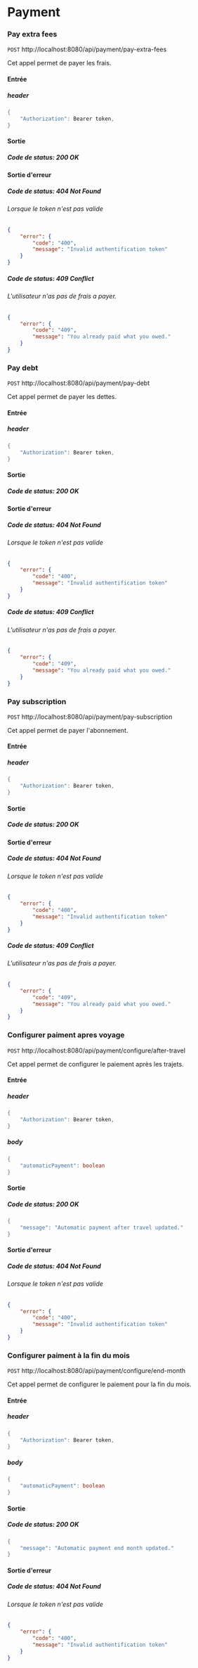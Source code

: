 # Payment

### Pay extra fees

`POST` http://localhost:8080/api/payment/pay-extra-fees

Cet appel permet de payer les frais.

#### Entrée

##### _header_

```java
{
	"Authorization": Bearer token,
}
```

#### Sortie

##### Code de status: 200 OK


#### Sortie d'erreur

##### Code de status: 404 Not Found

###### Lorsque le token n'est pas valide

```json
{
    "error": {
        "code": "400",
        "message": "Invalid authentification token"
    }
}
```
##### Code de status: 409 Conflict

###### L'utilisateur n'as pas de frais a payer.

```json
{
    "error": {
        "code": "409",
        "message": "You already paid what you owed."
    }
}
```

### Pay debt

`POST` http://localhost:8080/api/payment/pay-debt

Cet appel permet de payer les dettes.

#### Entrée

##### _header_

```java
{
	"Authorization": Bearer token,
}
```

#### Sortie

##### Code de status: 200 OK


#### Sortie d'erreur

##### Code de status: 404 Not Found

###### Lorsque le token n'est pas valide

```json
{
    "error": {
        "code": "400",
        "message": "Invalid authentification token"
    }
}
```
##### Code de status: 409 Conflict

###### L'utilisateur n'as pas de frais a payer.

```json
{
    "error": {
        "code": "409",
        "message": "You already paid what you owed."
    }
}
```
### Pay subscription

`POST` http://localhost:8080/api/payment/pay-subscription

Cet appel permet de payer l'abonnement.

#### Entrée

##### _header_

```java
{
	"Authorization": Bearer token,
}
```

#### Sortie

##### Code de status: 200 OK


#### Sortie d'erreur

##### Code de status: 404 Not Found

###### Lorsque le token n'est pas valide

```json
{
    "error": {
        "code": "400",
        "message": "Invalid authentification token"
    }
}
```
##### Code de status: 409 Conflict

###### L'utilisateur n'as pas de frais a payer.

```json
{
    "error": {
        "code": "409",
        "message": "You already paid what you owed."
    }
}
```

### Configurer paiment apres voyage

`POST` http://localhost:8080/api/payment/configure/after-travel

Cet appel permet de configurer le paiement après les trajets.

#### Entrée

##### _header_

```java
{
	"Authorization": Bearer token,
}
```
##### _body_

```java
{
    "automaticPayment": boolean
}
```

#### Sortie

##### Code de status: 200 OK

```java
{
    "message": "Automatic payment after travel updated."
}
```

#### Sortie d'erreur

##### Code de status: 404 Not Found

###### Lorsque le token n'est pas valide

```json
{
    "error": {
        "code": "400",
        "message": "Invalid authentification token"
    }
}
```

### Configurer paiment à la fin du mois

`POST` http://localhost:8080/api/payment/configure/end-month

Cet appel permet de configurer le paiement pour la fin du mois.

#### Entrée

##### _header_

```java
{
	"Authorization": Bearer token,
}
```
##### _body_

```java
{
    "automaticPayment": boolean
}
```

#### Sortie

##### Code de status: 200 OK

```java
{
    "message": "Automatic payment end month updated."
}
```

#### Sortie d'erreur

##### Code de status: 404 Not Found

###### Lorsque le token n'est pas valide

```json
{
    "error": {
        "code": "400",
        "message": "Invalid authentification token"
    }
}
```